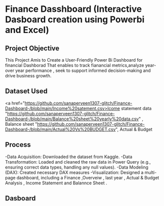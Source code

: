 # Finance Dasshboard (Interactive Dasboard creation using Powerbi and Excel)

## Project Objective 

 This Project Amis to Create  a User-Friendly Power Bi Dashboard for financial Dashborad That enables to track fianancial metrics,analyze year-over year performance , seek to support informed decision-making and drive business growth.


## Dataset Used
<a href="https://github.com/sanaperveen1307-glitch/Finance-Dashboard-/blob/main/Income%20satement.csv>Icome statement data </a>
"https://github.com/sanaperveen1307-glitch/Finance-Dashboard-/blob/main/Balance%20sheet%20yearly%20data.csv" , Balance sheet
"https://github.com/sanaperveen1307-glitch/Finance-Dashboard-/blob/main/Actual%20Vs%20BUDGET.csv", Actual & Budget 
## Process 

-Data Acquisition: Downloaded the dataset from Kaggle.
-Data Transformation: Loaded and cleaned the raw data in Power Query (e.g., ensuring correct data types, handling any null values).
-Data Modeling (DAX): Created necessary DAX measures 
-Visualization: Designed a multi-page dashboard, including a Finance ,Overveiw , last year , Actual & Budget Analysis , Income Statement and  Balannce Sheet .

## Dasboard 
